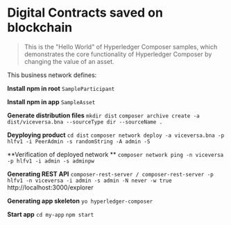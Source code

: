 # Digital Contracts saved on blockchain 

> This is the "Hello World" of Hyperledger Composer samples, which demonstrates the core functionality of Hyperledger Composer by changing the value of an asset.

This business network defines:

**Install npm in root**
`SampleParticipant`

**Install npm in app**
`SampleAsset`

**Generate distribution files**
`mkdir dist`
`composer archive create -a dist/viceversa.bna --sourceType dir --sourceName .`

**Deyploying product**
`cd dist`
`composer network deploy -a viceversa.bna -p hlfv1 -i PeerAdmin -s randomString -A admin -S`

**Verification of deployed network **
`composer network ping -n viceversa -p hlfv1 -i admin -s adminpw`

**Generating REST API**
`composer-rest-server / composer-rest-server -p hlfv1 -n viceversa -i admin -s admin -N never -w true`
http://localhost:3000/explorer

**Generating app skeleton**
`yo hyperledger-composer`

**Start app**
`cd my-app`
`npm start`
